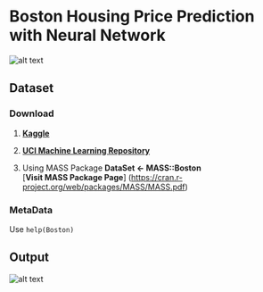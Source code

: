 # Boston Housing Price Prediction with Neural Network
![alt text](https://github.com/metinuslu/BostonHousingPricePredict/BostonHousingCover.jpg "Boston Housing")


## Dataset

### Download
1. [**Kaggle**](https://www.kaggle.com/c/boston-housing/data)

2. [**UCI Machine Learning Repository**](https://archive.ics.uci.edu/ml/machine-learning-databases/housing/)

3. Using MASS Package **DataSet <- MASS::Boston**  
	[**Visit MASS Package Page**] (https://cran.r-project.org/web/packages/MASS/MASS.pdf)

### MetaData
Use `help(Boston)`

## Output
![alt text]( "")

